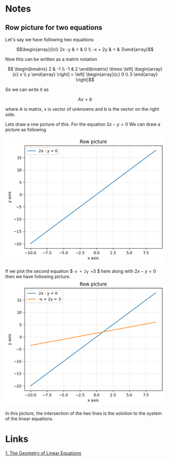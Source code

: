 

# Notes
## Row picture for two equations
Let's say we have following two equations

```math
\begin{array}{lcl} 
    2x -y & = & 0 \\ 
    -x + 2y & = & 3\end{array}
```
Now this can be written as a matrix notation

```math 
    \begin{bmatrix} 2 & -1 \\ 
                    -1 & 2 
    \end{bmatrix} 
    \times
    \left[ 
    \begin{array}{c} x \\ y \end{array} 
    \right] 
    =
    \left[ \begin{array}{c} 0 \\ 3 \end{array} 
    \right]
```
So we can write it as 
```math 
Ax = b
``` 

where A is matrix, x is vector of unknowns and b is the vector on the right side.

Lets draw a row picture of this. For the  equation $`2x -y  =  0`$ We can draw a picture as following

![First equation picture](https://github.com/awanm2/math/blob/main/linear_algeb/1806/001_lec_1_linear_eq/src/row_pic_y_2x.png)


If we plot the second equation $` -x + 2y = `3 $ here along with $` 2x -y = 0`$ then we have following picture.
![Second equation picture](https://github.com/awanm2/math/blob/main/linear_algeb/1806/001_lec_1_linear_eq/src/row_pic_y_2x_plus_other.png)

In this picture, the intersection of the two lines is the solotion to the system of the linear equations.



# Links 
[1. The Geometry of Linear Equations](https://www.youtube.com/watch?v=J7DzL2_Na80)
